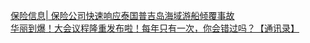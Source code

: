   
[保险信息| 保险公司快速响应泰国普吉岛海域游船倾覆事故](http://www.dianyue.me/archives/434/23oo32e9qmidt3tu/)  
[华丽到爆！大会议程隆重发布啦！每年只有一次，你会错过吗？【通讯录】](http://www.dianyue.me/archives/379/qjniek4kecelia05/)